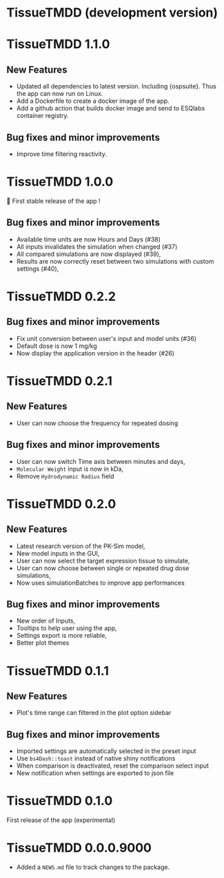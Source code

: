 # TissueTMDD (development version)

# TissueTMDD 1.1.0

## New Features

- Updated all dependencies to latest version. Including {ospsuite}. Thus the app can now run on Linux.
- Add a Dockerfile to create a docker image of the app.
- Add a github action that builds docker image and send to ESQlabs container registry.

## Bug fixes and minor improvements

- Improve time filtering reactivity.


# TissueTMDD 1.0.0

🎉 First stable release of the app !

## Bug fixes and minor improvements

- Available time units are now Hours and Days (#38)
- All inputs invalidates the simulation when changed (#37)
- All compared simulations are now displayed (#39),
- Results are now correctly reset between two simulations with custom settings (#40),


# TissueTMDD 0.2.2

## Bug fixes and minor improvements

* Fix unit conversion between user's input and model units (#36)
* Default dose is now 1 mg/kg
* Now display the application version in the header (#26)

# TissueTMDD 0.2.1

## New Features

* User can now choose the frequency for repeated dosing

## Bug fixes and minor improvements

* User can now switch Time axis between minutes and days,
* `Molecular Weight` input is now in kDa,
* Remove `Hydrodynamic Radius` field

# TissueTMDD 0.2.0

## New Features

* Latest research version of the PK-Sim model,
* New model inputs in the GUI,
* User can now select the target expression tissue to simulate,
* User can now choose between single or repeated drug dose simulations,
* Now uses simulationBatches to improve app performances

## Bug fixes and minor improvements

* New order of Inputs,
* Tooltips to help user using the app,
* Settings export is more reliable,
* Better plot themes

# TissueTMDD 0.1.1

## New Features

* Plot's time range can filtered in the plot option sidebar

## Bug fixes and minor improvements

* Imported settings are automatically selected in the preset input
* Use `bs4Dash::toast` instead of native shiny notifications
* When comparison is deactivated, reset the comparison select input
* New notification when settings are exported to json file
  
# TissueTMDD 0.1.0

First release of the app (experimental)

# TissueTMDD 0.0.0.9000

* Added a `NEWS.md` file to track changes to the package.
